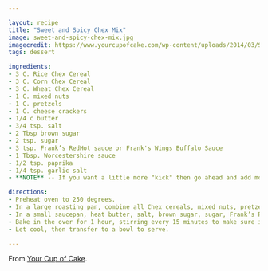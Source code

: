 ```yaml
---

layout: recipe
title: "Sweet and Spicy Chex Mix"
image: sweet-and-spicy-chex-mix.jpg
imagecredit: https://www.yourcupofcake.com/wp-content/uploads/2014/03/Sweet-and-Spicy-Chex-Mix-Recipe.jpg
tags: dessert

ingredients:
- 3 C. Rice Chex Cereal
- 3 C. Corn Chex Cereal
- 3 C. Wheat Chex Cereal
- 1 C. mixed nuts
- 1 C. pretzels
- 1 C. cheese crackers
- 1/4 c butter
- 3/4 tsp. salt
- 2 Tbsp brown sugar
- 2 tsp. sugar
- 3 tsp. Frank’s RedHot sauce or Frank's Wings Buffalo Sauce
- 1 Tbsp. Worcestershire sauce
- 1/2 tsp. paprika
- 1/4 tsp. garlic salt
- **NOTE** -- If you want a little more "kick" then go ahead and add more hot sauce and spices!

directions:
- Preheat oven to 250 degrees.
- In a large roasting pan, combine all Chex cereals, mixed nuts, pretzels and cheese crackers. Set aside.
- In a small saucepan, heat butter, salt, brown sugar, sugar, Frank’s RedHot sauce, Worcestershire sauce, paprika and garlic salt until melted. Pour into roasting pan over cereal, nuts, pretzels and crackers. Stir until coated.
- Bake in the over for 1 hour, stirring every 15 minutes to make sure it doesn’t burn.
- Let cool, then transfer to a bowl to serve.

---
```


From [Your Cup of Cake](https://www.yourcupofcake.com/sweet-spicy-chex-mix/).
